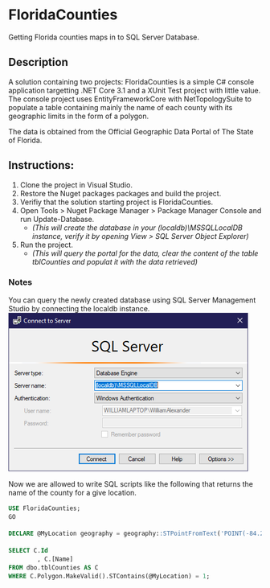 # FloridaCounties
Getting Florida counties maps in to SQL Server Database.

## Description
A solution containing two projects: FloridaCounties is a simple C# console application targetting .NET Core 3.1 and a XUnit Test project with little value. 
The console project uses EntityFrameworkCore with NetTopologySuite to populate a table containing mainly the name of each county with its geographic limits in the form of a polygon.

The data is obtained from the Official Geographic Data Portal of The State of Florida.

## Instructions:
1. Clone the project in Visual Studio.
2. Restore the Nuget packages packages and build the project.
3. Verifiy that the solution starting project is FloridaCounties.
4. Open Tools > Nuget Package Manager > Package Manager Console and run Update-Database. 
    - *(This will create the database in your (localdb)\MSSQLLocalDB instance, verify it by opening View > SQL Server Object Explorer)*
5. Run the project. 
    - *(This will query the portal for the data, clear the content of the table tblCounties and populat it with the data retrieved)*

### Notes
You can query the newly created database using SQL Server Management Studio by connecting the localdb instance.
![File](./ssms.PNG)

Now we are allowed to write SQL scripts like the following that returns the name of the county for a give location.

```SQL
USE FloridaCounties;
GO

DECLARE @MyLocation geography = geography::STPointFromText('POINT(-84.247332 30.48548)', 4326);

SELECT C.Id
		, C.[Name]
FROM dbo.tblCounties AS C
WHERE C.Polygon.MakeValid().STContains(@MyLocation) = 1;
```
